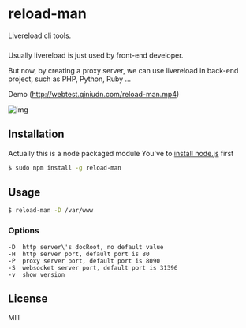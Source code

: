 reload-man
==================
Livereload cli tools.

### 

Usually livereload is just used by front-end developer.

But now, by creating a proxy server, we can use livereload in back-end project, such as PHP, Python, Ruby ...

Demo (http://webtest.qiniudn.com/reload-man.mp4)

![img](assets/reload-man.gif)

## Installation

Actually this is a node packaged module
You've to [install node.js](http://nodejs.org/download/) first

```bash
$ sudo npm install -g reload-man
```

## Usage

```bash
$ reload-man -D /var/www
```

### Options
```
-D  http server\'s docRoot, no default value
-H  http server port, default port is 80
-P  proxy server port, default port is 8090
-S  websocket server port, default port is 31396
-v  show version
```

## License

MIT
